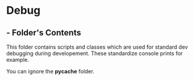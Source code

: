 # Debug
## - Folder's Contents
This folder contains scripts and classes which are used for standard dev debugging during developement. These standardize console prints for example.

You can ignore the __pycache__ folder.